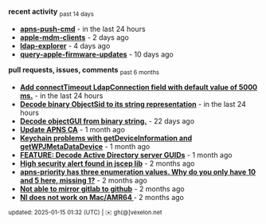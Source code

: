 **recent activity** <sub>past 14 days</sub>

  - **[apns-push-cmd](https://github.com/petarov/apns-push-cmd)** - in the last 24 hours
  - **[apple-mdm-clients](https://github.com/petarov/apple-mdm-clients)** - 2 days ago
  - **[ldap-explorer](https://github.com/petarov/ldap-explorer)** - 4 days ago
  - **[query-apple-firmware-updates](https://github.com/petarov/query-apple-firmware-updates)** - 10 days ago

**pull requests, issues, comments** <sub>past 6 months</sub>

  - **[Add connectTimeout LdapConnection field with default value of 5000 ms.](https://github.com/fengtan/ldap-explorer/pull/63)** - in the last 24 hours
  - **[Decode binary ObjectSid to its string representation](https://github.com/fengtan/ldap-explorer/pull/62)** - in the last 24 hours
  - **[Decode objectGUI from binary string.](https://github.com/fengtan/ldap-explorer/pull/60#issuecomment-2560302176)** - 22 days ago
  - **[Update APNS CA](https://github.com/petarov/apns-push-cmd/issues/11)** - 1 month ago
  - **[Keychain problems with getDeviceInformation and getWPJMetaDataDevice](https://github.com/AzureAD/microsoft-authentication-library-for-objc/issues/2393)** - 1 month ago
  - **[FEATURE: Decode Active Directory server GUIDs](https://github.com/fengtan/ldap-explorer/issues/33#issuecomment-2483148204)** - 1 month ago
  - **[High security alert found in jscep lib](https://github.com/jscep/jscep/issues/304#issuecomment-2468942681)** - 2 months ago
  - **[apns-priority has three enumeration values. Why do you only have 10 and 5 here, missing 1?](https://github.com/jchambers/pushy/issues/1088#issuecomment-2454831973)** - 2 months ago
  - **[Not able to mirror gitlab to github](https://github.com/cooperspencer/gickup/issues/200#issuecomment-2440167283)** - 2 months ago
  - **[NI does not work on Mac/AMR64 ](https://github.com/mukel/llama3.java/issues/19#issuecomment-2414532091)** - 2 months ago

<sub>updated: 2025-01-15 01:32 (UTC) | :envelope: gh(@]vexelon.net</sub>